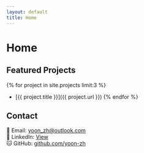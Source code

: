 ```yaml
---
layout: default
title: Home
---
```


# Home

## Featured Projects
{% for project in site.projects limit:3 %}
- [{{ project.title }}]({{ project.url }})
{% endfor %}

## Contact
📧 Email: [yoon_zh@outlook.com](mailto:yoon_zh@outlook.com)  
💼 LinkedIn: [View](https://www.linkedin.com/in/jorge-porras-1a7393282/)  
🐱 GitHub: [github.com/yoon-zh](https://github.com/yoon-zh)